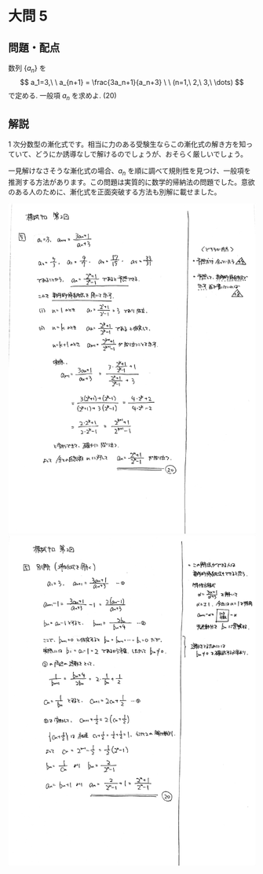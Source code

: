 ﻿---
layout: default
parent: 第 2 回
grand_parent: 模試テロ
summary: 1次分数型漸化式
published: false
---

# 大問 5

## 問題・配点

数列 $\lbrace a_n \rbrace$ を $$ a_1=3,\ \ a_{n+1} = \frac{3a_n+1}{a_n+3} \ \ (n=1,\ 2,\ 3,\ \dots) $$ で定める. 一般項 $a_n$ を求めよ. (20)

## 解説

$1$ 次分数型の漸化式です。相当に力のある受験生ならこの漸化式の解き方を知っていて、どうにか誘導なしで解けるのでしょうが、おそらく厳しいでしょう。

一見解けなさそうな漸化式の場合、$a_n$ を順に調べて規則性を見つけ、一般項を推測する方法があります。この問題は実質的に数学的帰納法の問題でした。意欲のある人のために、漸化式を正面突破する方法も別解に載せました。

![](img/examterro_02-5-01.jpg)
![](img/examterro_02-5-02.jpg)